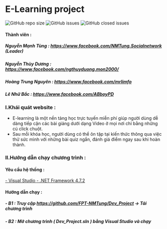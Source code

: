 # E-Learning project
![GitHub repo size](https://img.shields.io/github/repo-size/FPT-NMTung/Dev_Project) ![GitHub issues](https://img.shields.io/github/issues/FPT-NMTung/Dev_Project) ![GitHub closed issues](https://img.shields.io/github/issues-closed/FPT-NMTung/Dev_Project)

#### Thành viên :
##### Nguyễn Mạnh Tùng : https://www.facebook.com/NMTung.Socialnetwork (Leader)

##### Nguyễn Thùy Dương : https://www.facebook.com/ngthuyduong.mon2000/

##### Hoàng Trung Nguyên : https://www.facebook.com/mrlimfo

##### Lê Nhữ Bắc : https://www.facebook.com/ABboyPD

### I.Khái quát website :
- E-learning là một nền tảng học trực tuyến miễn phí giúp người dùng dễ dàng tiếp cận các bài giảng dưới dạng Video ở mọi nơi chỉ bằng những cú click chuột.
- Sau mỗi khóa học, người dùng có thể ôn tập tại kiến thức thông qua việc thử sức mình với những bài quiz ngắn, đánh giá điểm ngay sau khi hoàn thành.

### II.Hướng dẫn chạy chương trình :
#### Yêu cầu hệ thống :
 [- Visual Studio ](http://https://visualstudio.microsoft.com/downloads/ "- Visual Studio ")
[ - .NET Framework 4.7.2](http://https://dotnet.microsoft.com/download/dotnet-framework/net472 " - .NET Framework 4.7.2")

#### Hướng dẫn chạy :
##### - B1 : Truy cập  https://github.com/FPT-NMTung/Dev_Project  -> Tải chương trình
##### - B2 : Mở chương trình ( Dev_Project.sln ) bằng Visual Studio và chạy 




